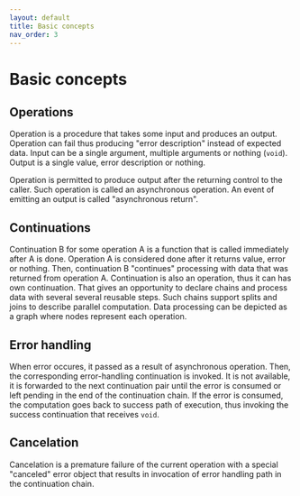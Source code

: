 ```yaml
---
layout: default
title: Basic concepts
nav_order: 3
---
```


# Basic concepts

## Operations
Operation is a procedure that takes some input and produces an output. Operation can fail thus producing "error description" instead of expected data.
Input can be a single argument, multiple arguments or nothing (`void`).
Output is a single value, error description or nothing.

Operation is permitted to produce output after the returning control to the caller. Such operation is called an asynchronous operation. An event of emitting an output is called "asynchronous return".

## Continuations
Continuation B for some operation A is a function that is called immediately after A is done. Operation A is considered done after it returns value, error or nothing. Then, continuation B "continues" processing with data that was returned from operation A.
Continuation is also an operation, thus it can has own continuation. That  gives an opportunity to declare chains  and process data with several several reusable steps.
Such chains support splits and joins to describe parallel computation. Data processing can be depicted as a graph where nodes represent each operation.

## Error handling
When error occures, it passed as a result of asynchronous operation. Then, the corresponding error-handling continuation is invoked. It is not available, it is forwarded to the next continuation pair until the error is consumed or left pending in the end of the continuation chain. If the error is consumed, the computation goes back to success path of execution, thus invoking the success continuation that receives `void`.

## Cancelation
Cancelation is a premature failure of the current operation with a special "canceled" error object that results in invocation of error handling path in the continuation chain.
<!--stackedit_data:
eyJoaXN0b3J5IjpbODc4OTQzNTczXX0=
-->